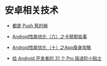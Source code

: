 # 安卓相关技术

* [都是 Push 惹的祸](http://solart.cc/2016/12/06/keep_alive_push/)

* [Android性能优化（六）之卡顿那些事](https://mp.weixin.qq.com/s?chksm=eb44df3edc335628dfafc7876587d5c8bead4908a6bd3649e3e6d05ecf8f69d47f37bcc1dfed&sn=41275db0753d895f0bafedf4026c9149&scene=23&idx=1&mpshare=1&utm_source=gank.io&__biz=MzI3OTU3OTQ1Mw%3D%3D&mid=2247483756&srcid=0327YnopZIlDAyjEVlv1uZC1&utm_medium=email#rd)

* [Android性能优化（十）之App瘦身攻略](http://www.jianshu.com/p/99f3c09982d4)

* [给 Android 开发者的 31 个 Pro 版进阶小贴士](https://www.oschina.net/translate/31-tips-to-become-a-better-android-developer)
